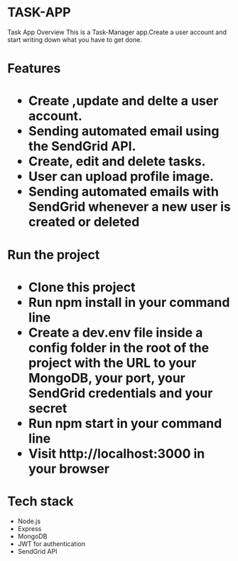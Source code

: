 # TASK-APP

Task App
Overview
This is a Task-Manager app.Create a user account and start writing down what you have to get done.

<h1>Features<h1>
 <ul>
   <li>Create ,update and delte a user account.</li>
   <li>Sending automated email using the SendGrid API.</li>
   <li>Create, edit and delete tasks.</li>
   <li>User can upload profile image.</li>
   <li>Sending automated emails with SendGrid whenever a new user is created or deleted</li>
  </ul>


<h1>Run the project<h1>
<ul>
<li>Clone this project</li>
<li>Run npm install in your command line</li>
<li>Create a dev.env file inside a config folder in the root of the project with the URL to your MongoDB, your port, your SendGrid credentials and your secret</li>
<li>Run npm start in your command line</li>
<li>Visit http://localhost:3000 in your browser</li>
</ul>

<h1>Tech stack</h1>
 <ul>
  <li>Node.js</li>
  <li>Express</li>
  <li>MongoDB</li>
  <li>JWT for authentication</li>
  <li>SendGrid API</li>
 </ul>
